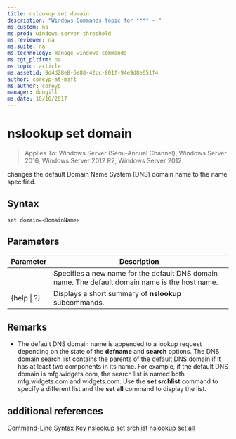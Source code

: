 ```yaml
---
title: nslookup set domain
description: "Windows Commands topic for **** - "
ms.custom: na
ms.prod: windows-server-threshold
ms.reviewer: na
ms.suite: na
ms.technology: manage-windows-commands
ms.tgt_pltfrm: na
ms.topic: article
ms.assetid: 9d4d28e8-6e88-42cc-801f-94e9d8e051f4
author: coreyp-at-msft
ms.author: coreyp
manager: dongill
ms.date: 10/16/2017
---
```

# nslookup set domain

>Applies To: Windows Server (Semi-Annual Channel), Windows Server 2016, Windows Server 2012 R2, Windows Server 2012

changes the default Domain Name System (DNS) domain name to the name specified.
## Syntax
```
set domain=<DomainName>
```
## Parameters
|Parameter|Description|
|-------|--------|
|<DomainName>|Specifies a new name for the default DNS domain name. The default domain name is the host name.|
|{help &#124; ?}|Displays a short summary of **nslookup** subcommands.|
## Remarks
-   The default DNS domain name is appended to a lookup request depending on the state of the **defname** and **search** options. The DNS domain search list contains the parents of the default DNS domain if it has at least two components in its name. For example, if the default DNS domain is mfg.widgets.com, the search list is named both mfg.widgets.com and widgets.com. Use the **set srchlist** command to specify a different list and the **set all** command to display the list.
## additional references
[Command-Line Syntax Key](command-line-syntax-key.md)
[nslookup set srchlist](nslookup-set-srchlist.md)
[nslookup set all](nslookup-set-all.md)
